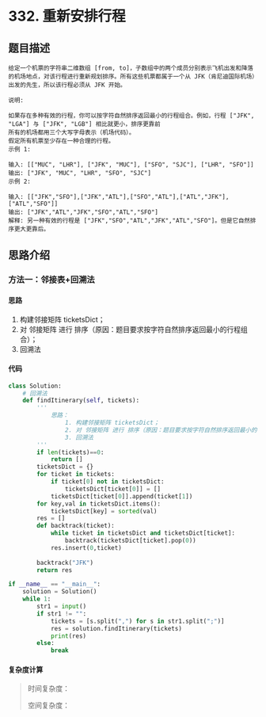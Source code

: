 #  332. 重新安排行程

## 题目描述

    给定一个机票的字符串二维数组 [from, to]，子数组中的两个成员分别表示飞机出发和降落的机场地点，对该行程进行重新规划排序。所有这些机票都属于一个从 JFK（肯尼迪国际机场）出发的先生，所以该行程必须从 JFK 开始。

    说明:

    如果存在多种有效的行程，你可以按字符自然排序返回最小的行程组合。例如，行程 ["JFK", "LGA"] 与 ["JFK", "LGB"] 相比就更小，排序更靠前
    所有的机场都用三个大写字母表示（机场代码）。
    假定所有机票至少存在一种合理的行程。
    示例 1:

    输入: [["MUC", "LHR"], ["JFK", "MUC"], ["SFO", "SJC"], ["LHR", "SFO"]]
    输出: ["JFK", "MUC", "LHR", "SFO", "SJC"]
    示例 2:

    输入: [["JFK","SFO"],["JFK","ATL"],["SFO","ATL"],["ATL","JFK"],["ATL","SFO"]]
    输出: ["JFK","ATL","JFK","SFO","ATL","SFO"]
    解释: 另一种有效的行程是 ["JFK","SFO","ATL","JFK","ATL","SFO"]。但是它自然排序更大更靠后。

## 思路介绍

### 方法一：邻接表+回溯法

#### 思路

1. 构建邻接矩阵 ticketsDict；
2. 对 邻接矩阵 进行 排序（原因：题目要求按字符自然排序返回最小的行程组合）；
3. 回溯法

#### 代码

```python
class Solution:
    # 回溯法
    def findItinerary(self, tickets):
        '''
            思路：
                1. 构建邻接矩阵 ticketsDict；
                2. 对 邻接矩阵 进行 排序（原因：题目要求按字符自然排序返回最小的行程组合）；
                3. 回溯法
        '''
        if len(tickets)==0:
            return []
        ticketsDict = {}
        for ticket in tickets:
            if ticket[0] not in ticketsDict:
                ticketsDict[ticket[0]] = []
            ticketsDict[ticket[0]].append(ticket[1])
        for key,val in ticketsDict.items():
            ticketsDict[key] = sorted(val)
        res = []
        def backtrack(ticket):
            while ticket in ticketsDict and ticketsDict[ticket]:
                backtrack(ticketsDict[ticket].pop(0))
            res.insert(0,ticket)
        
        backtrack("JFK")
        return res

if __name__ == "__main__":
    solution = Solution()
    while 1:
        str1 = input()
        if str1 != "":
            tickets = [s.split(",") for s in str1.split(";")]
            res = solution.findItinerary(tickets)
            print(res)
        else:
            break
```

#### 复杂度计算

> 时间复杂度： 
> 
> 空间复杂度： 

